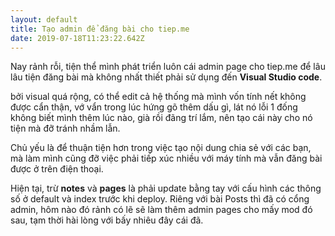 ```yaml
---
layout: default
title: Tạo admin để đăng bài cho tiep.me
date: 2019-07-18T11:23:22.642Z
---
```

Nay rảnh rỗi, tiện thể mình phát triển luôn cái admin page cho tiep.me để lâu lâu tiện đăng bài mà không nhất thiết phải sử dụng đến **Visual Studio code**.

bởi visual quá rộng, có thể edit cả hệ thống mà mình vốn tính nết không được cẩn thận, vớ vẩn trong lúc hứng gõ thêm dấu gì, lát nó lỗi 1 đống không biết mình thêm lúc nào, già rồi đãng trí lắm, nên tạo cái này cho nó tiện mà đỡ tránh nhầm lẫn.

Chủ yếu là để thuận tiện hơn trong việc tạo nội dung chia sẻ với các bạn, mà làm mình cũng đỡ việc phải tiếp xúc nhiều với máy tính mà vẫn đăng bài được ở trên điện thoại.

Hiện tại, trừ **notes** và **pages** là phải update bằng tay với cấu hình các thông số ở default và index trước khi deploy. Riêng với bài Posts thì đã có cổng admin, hôm nào đó rảnh có lẽ sẽ làm thêm admin pages cho mấy mod đó sau, tạm thời hài lòng với bấy nhiêu đây cái đã.
